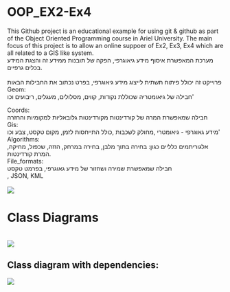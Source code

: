 # OOP_EX2-Ex4
This Github project is an educational example for using git & github as part of the Object Oriented Programming course in Ariel University. The main focus of this project is to allow an online suppoer of Ex2, Ex3, Ex4 which are all related to a GIS like system.
<br/>
מערכת המאפשרת איסוף מידע גיאוגרפי, הפקה של תובנות ממידע זה והצגת המידע בכלים גרפיים.<br/> 
<br/>
פרוייקט זה יכולל פיתוח תשתית לייצוג מידע גיאוגרפי, בפרט נכתוב את החבילות הבאות
<br/>
Geom:
<br/>
חבילה של גיאומטריה שכוללת נקודות, קווים, מסלולים, מעגלים, ריבועים וכו'
<br/>

Coords:
<br/>
חבילה שמאפשרת המרה של קורדינטות מקורדינטות גלובאליות למקומיות והחזרה
<br/>
Gis: <br/>
מידע גאוגרפי - גיאומטרי ,מחולק לשכבות ,כולל התייחסות לזמן, מקום טקסט, צבע וכו' 
<br/>
Algorithms:
<br/>
אלגוריתמים כלליים כגון: בחירה בתוך מלבן, בחירה במרחק, הזזה, שכפול,  מחיקה, המרת קורדינטות. 
<br/>
File_formats:
<br/>
חבילה שמאפשרת שמירה ושחזור של מידע גאוגרפי, בפרמט טקסט 
<br/>, JSON, KML
<br/>
<br/>
<image src="https://i.ibb.co/ZKqLkdb/Screenshot-1.png"> </image>
  <h1> Class Diagrams</h1>
  <br/>
  <image src="https://github.com/xposionn/OOP-Ex2/blob/master/ClassDiagram/ClassDiagram.png"></image>
    <h2> Class diagram with dependencies:</h2>
    <image src="https://github.com/xposionn/OOP-Ex2/blob/master/ClassDiagram/ClassDiagramWithDependencies.png"></image>
